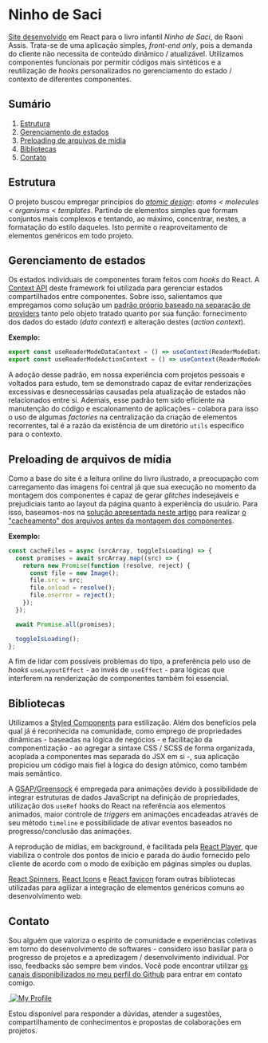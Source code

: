 # Ninho de Saci

[Site desenvolvido](http://ninhodesaci.casabalea.com.br/) em React para o livro infantil *Ninho de Saci*, de Raoni Assis. Trata-se de uma aplicação simples, *front-end only*, pois a demanda do cliente não necessita de conteúdo dinâmico / atualizável. Utilizamos componentes funcionais por permitir códigos mais sintéticos e a reutilização de *hooks* personalizados no gerenciamento do estado / contexto de diferentes componentes. 

## Sumário

1. [Estrutura](#estrutura)
2. [Gerenciamento de estados](#gerenciamento-de-estados)
3. [Preloading de arquivos de mídia](#preloading-de-arquivos-de-mídia)
4. [Bibliotecas](#bibliotecas)
5. [Contato](#contato)

## Estrutura

O projeto buscou empregar princípios do [*atomic design*](https://bradfrost.com/blog/post/atomic-web-design/): *atoms < molecules < organisms < templates*. Partindo de elementos simples que formam conjuntos mais complexos e tentando, ao máximo, concentrar, nestes, a formatação do estilo daqueles. Isto permite o reaproveitamento de elementos genéricos em todo projeto.

## Gerenciamento de estados

Os estados individuais de componentes foram feitos com *hooks* do React. A [Context API](https://pt-br.reactjs.org/docs/context.html) deste framework foi utilizada para gerenciar estados compartilhados entre componentes. Sobre isso, salientamos que empregamos como solução um [padrão próprio baseado na separação de providers](https://github.com/pythaqua/ninho-de-saci/tree/main/src/context) tanto pelo objeto tratado quanto por sua função: fornecimento dos dados do estado (*data context*) e alteração destes (*action context*).

**Exemplo:**

```javascript
export const useReaderModeDataContext = () => useContext(ReaderModeDataContext);
export const useReaderModeActionContext = () => useContext(ReaderModeActionContext);
```

A adoção desse padrão, em nossa experiência com projetos pessoais e voltados para estudo, tem se demonstrado capaz de evitar renderizações excessivas e desnecessárias causadas pela atualização de estados não relacionados entre si. Ademais, esse padrão tem sido eficiente na manutenção do código e escalonamento de aplicações - colabora para isso o uso de algumas *factories* na centralização da criação de elementos recorrentes, tal é a razão da existência de um diretório `utils` específico para o contexto.

## Preloading de arquivos de mídia

Como a base do site é a leitura online do livro ilustrado, a preocupação com carregamento das imagens foi central já que sua execução no momento da montagem dos componentes é capaz de gerar *glitches* indesejáveis e prejudiciais tanto ao layout da página quanto à experiẽncia do usuário. Para isso, baseamos-nos na [solução apresentada neste artigo](https://jack72828383883.medium.com/how-to-preload-images-into-cache-in-react-js-ff1642708240) para realizar [o "cacheamento" dos arquivos antes da montagem dos componentes](https://github.com/pythaqua/ninho-de-saci/blob/main/src/utils/cacheFiles.js).

**Exemplo:**

```javascript
const cacheFiles = async (srcArray, toggleIsLoading) => {
  const promises = await srcArray.map((src) => {
    return new Promise(function (resolve, reject) {
      const file = new Image();
      file.src = src;
      file.onload = resolve();
      file.onerror = reject();
    });
  });

  await Promise.all(promises);

  toggleIsLoading();
};
```

A fim de lidar com possíveis problemas do tipo, a preferência pelo uso de *hooks* `useLayoutEffect` - ao invés de `useEffect` - para lógicas que interferem na renderização de componentes também foi essencial.

## Bibliotecas

Utilizamos a [Styled Components](https://styled-components.com/) para estilização. Além dos benefícios pela qual já é reconhecida na comunidade, como emprego de propriedades dinâmicas - baseadas na lógica de negócios - e facilitação da componentização - ao agregar a sintaxe CSS / SCSS de forma organizada, acoplada a componentes mas separada do JSX em si -, sua aplicação propiciou um código mais fiel à lógica do design atômico, como também mais semãntico.

A [GSAP/Greensock](https://greensock.com/gsap/) é empregada para animações devido à possibilidade de integrar estruturas de dados JavaScript na definição de propriedades, utilização dos `useRef` hooks do React na referência aos elementos animados, maior controle de *triggers* em animações encadeadas através de seu método `timeline` e possibilidade de ativar eventos baseados no progresso/conclusão das animações.

A reprodução de mídias, em background, é facilitada pela [React Player](https://github.com/CookPete/react-player), que viabiliza o controle dos pontos de início e parada do áudio fornecido pelo cliente de acordo com o modo de exibição em páginas simples ou duplas.

[React Spinners](https://www.npmjs.com/package/react-spinners), [React Icons](https://react-icons.github.io/react-icons/) e [React favicon](https://www.npmjs.com/package/react-favicon) foram outras bibliotecas utilizadas para agilizar a integração de elementos genéricos comuns ao desenvolvimento web.

## Contato

Sou alguém que valoriza o espírito de comunidade e experiências coletivas em torno do desenvolvimento de softwares - considero isso basilar para o progresso de projetos e a apredizagem / desenvolvimento individual. Por isso, feedbacks são sempre bem vindos. Você pode encontrar utilizar [os canais disponibilizados no meu perfil do Github](https://github.com/pythaqua) para entrar em contato comigo. 

![]()<a href="https://github.com/pythaqua">
  ![My Profile](https://img.shields.io/badge/GitHub-100000?style=for-the-badge&logo=github&logoColor=white)
</a>

Estou disponível para responder a dúvidas, atender a sugestões, compartilhamento de conhecimentos e propostas de colaborações em projetos.
